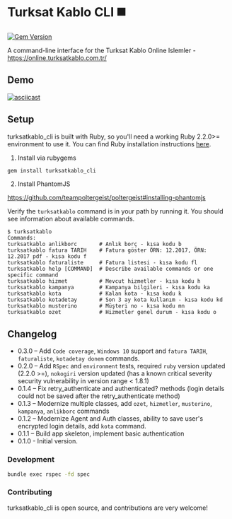 Turksat Kablo CLI :black_medium_square:
=================
[![Gem Version](https://badge.fury.io/rb/turksatkablo_cli.svg)](https://badge.fury.io/rb/turksatkablo_cli)

A command-line interface for the Turksat Kablo Online Islemler - https://online.turksatkablo.com.tr/


## Demo

[![asciicast](https://asciinema.org/a/O5JIljKHQjTe3cRZNDLBngJXS.png)](https://asciinema.org/a/O5JIljKHQjTe3cRZNDLBngJXS)

## Setup

turksatkablo_cli is built with Ruby, so you'll need a working Ruby 2.2.0>= environment to use it. You can find Ruby installation instructions [here](https://www.ruby-lang.org/en/installation/).


1. Install via rubygems

```bash
gem install turksatkablo_cli
```

2. Install PhantomJS

https://github.com/teampoltergeist/poltergeist#installing-phantomjs



Verify the `turksatkablo` command is in your path by running it. You should see information about available commands.

```
$ turksatkablo
Commands:
turksatkablo anlikborc       # Anlık borç - kısa kodu b
turksatkablo fatura TARIH    # Fatura göster ÖRN: 12.2017, ÖRN: 12.2017 pdf - kısa kodu f
turksatkablo faturaliste     # Fatura listesi - kısa kodu fl
turksatkablo help [COMMAND]  # Describe available commands or one specific command
turksatkablo hizmet          # Mevcut hizmetler - kısa kodu h
turksatkablo kampanya        # Kampanya bilgileri - kısa kodu ka
turksatkablo kota            # Kalan kota - kısa kodu k
turksatkablo kotadetay       # Son 3 ay kota kullanım - kısa kodu kd
turksatkablo musterino       # Müşteri no - kısa kodu mn
turksatkablo ozet            # Hizmetler genel durum - kısa kodu o
```

## Changelog
+ 0.3.0 – Add `Code coverage`, `Windows 10` support and `fatura TARIH`, `faturaliste`, `kotadetay donem` commands.
+ 0.2.0 – Add `RSpec` and `environment` tests, required `ruby` version updated (2.2.0 >=), `nokogiri` version updated (has a known critical severity security vulnerability in version range < 1.8.1)
+ 0.1.4 – Fix retry_authenticate and authenticated? methods (login details could not be saved after the retry_authenticate method)
+ 0.1.3 – Modernize multiple classes, add `ozet`, `hizmetler`, `musterino`, `kampanya`, `anlikborc` commands
+ 0.1.2 – Modernize Agent and Auth classes, ability to save user's encrypted login details, add `kota` command.
+ 0.1.1 – Build app skeleton, implement basic authentication
+ 0.1.0 - Initial version.

### Development
```bash
bundle exec rspec -fd spec
```

### Contributing

turksatkablo_cli is open source, and contributions are very welcome!
